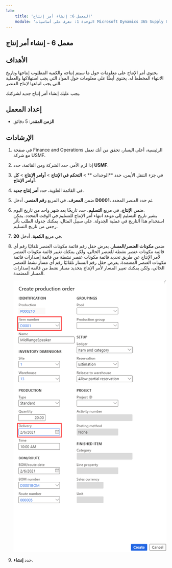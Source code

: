 ```yaml
---
lab:
    title: 'المعمل 6: إنشاء أمر إنتاج'
    module: 'الوحدة 1: تعرف على أساسيات Microsoft Dynamics 365 Supply Chain Management'
---
```


## معمل 6 - إنشاء أمر إنتاج

## الأهداف

يحتوي أمر الإنتاج على معلومات حول ما سيتم إنتاجه والكمية المطلوب إنتاجها وتاريخ الانتهاء المخطط له. يحتوي أيضًا على معلومات حول المواد التي يجب استهلاكها والعملية التي يجب اتباعها لإنتاج العنصر.

يجب عليك إنشاء أمر إنتاج جديد لشركتك.

## إعداد المعمل

   - **الزمن المقدر**: 5 دقائق

## الإرشادات

1. في صفحة Finance and Operations الرئيسية، أعلى اليسار، تحقق من أنك تعمل مع شركة USMF.

1. إذا لزم الأمر، حدد الشركة ومن القائمة، حدد **USMF**.

1. في جزء التنقل الأيمن، حدد **الوحدات ** > **التحكم في الإنتاج** >  **أوامر الإنتاج** >  **كل أوامر الإنتاج**.

1. في القائمة العلوية، حدد **أمر إنتاج جديد**.

1. ضمن **المعرف**، في المربع **رقم العنصر**، أدخل **D0001**، ثم حدد العنصر المحدد.

1. ضمن **الإنتاج**، في مربع **التسليم**، حدد تاريخًا بعد شهر واحد من تاريخ اليوم.  
    يشير تاريخ التسليم إلى موعد انتهاء أمر الإنتاج للتسليم في الوقت المحدد. يمكن استخدام هذا التاريخ في عملية الجدولة. على سبيل المثال، يمكنك جدولة الطلب بأثر رجعي من تاريخ التسليم.

1. في مربع **الكمية**، أدخل **20**.

1. ضمن **مكونات العنصر/المسار**، يعرض حقل رقم قائمة مكونات العنصر تلقائيًا رقم أي قائمة مكونات عنصر نشطة للعنصر الحالي، ولكن يمكنك تغيير قائمة مكونات العنصر لأمر الإنتاج عن طريق تحديد قائمة مكونات عنصر نشطة من قائمة إصدارات قائمة مكونات العنصر المعتمدة. يعرض حقل رقم المسار تلقائيًا رقم أي مسار نشط للعنصر الحالي، ولكن يمكنك تغيير المسار لأمر الإنتاج بتحديد مسار نشط من قائمة إصدارات المسار المعتمدة.

    ![صورة شاشة تعرض جزء إنشاء أمر إنتاج بالكامل](./media/lp1-m4-new-production-order-pane.png)

1. حدد **إنشاء**.
